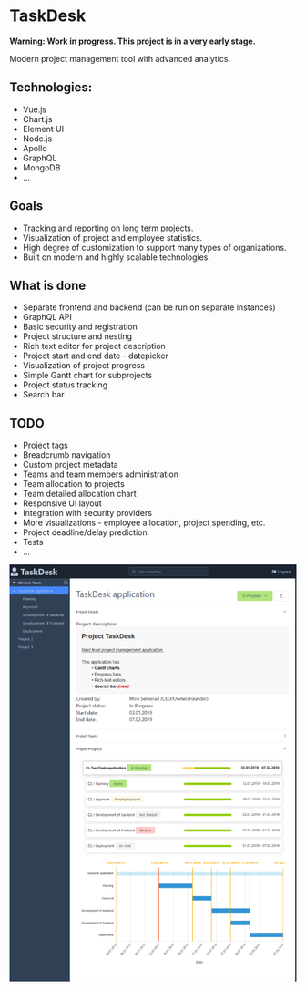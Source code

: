 # TaskDesk


**Warning: Work in progress. This project is in a very early stage.**


Modern project management tool with advanced analytics.


## Technologies:
- Vue.js
- Chart.js
- Element UI
- Node.js
- Apollo
- GraphQL
- MongoDB
- ...


## Goals
- Tracking and reporting on long term projects.
- Visualization of project and employee statistics.
- High degree of customization to support many types of organizations.
- Built on modern and highly scalable technologies.


## What is done
- Separate frontend and backend (can be run on separate instances)
- GraphQL API
- Basic security and registration
- Project structure and nesting
- Rich text editor for project description
- Project start and end date - datepicker
- Visualization of project progress
- Simple Gantt chart for subprojects
- Project status tracking
- Search bar


## TODO
- Project tags
- Breadcrumb navigation
- Custom project metadata
- Teams and team members administration
- Team allocation to projects
- Team detailed allocation chart
- Responsive UI layout
- Integration with security providers
- More visualizations - employee allocation, project spending, etc. 
- Project deadline/delay prediction
- Tests
- ...


<img src="screenshot.png" />